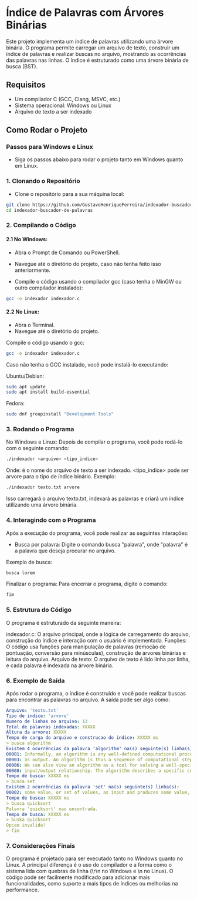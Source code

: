 # Índice de Palavras com Árvores Binárias

Este projeto implementa um índice de palavras utilizando uma árvore binária. O programa permite carregar um arquivo de texto, construir um índice de palavras e realizar buscas no arquivo, mostrando as ocorrências das palavras nas linhas. O índice é estruturado como uma árvore binária de busca (BST).

## Requisitos

- Um compilador C (GCC, Clang, MSVC, etc.)
- Sistema operacional: Windows ou Linux
- Arquivo de texto a ser indexado

## Como Rodar o Projeto

### Passos para Windows e Linux

- Siga os passos abaixo para rodar o projeto tanto em Windows quanto em Linux.

### 1. Clonando o Repositório

- Clone o repositório para a sua máquina local:
```bash
git clone https://github.com/GustavoHenriqueFerreira/indexador-buscador-de-palavras
cd indexador-buscador-de-palavras
```

### 2. Compilando o Código

#### 2.1 No Windows:
- Abra o Prompt de Comando ou PowerShell.
- Navegue até o diretório do projeto, caso não tenha feito isso anteriormente.

- Compile o código usando o compilador gcc (caso tenha o MinGW ou outro compilador instalado):
```bash
gcc -o indexador indexador.c
```

#### 2.2 No Linux:
- Abra o Terminal.
- Navegue até o diretório do projeto.

Compile o código usando o gcc:
```bash
gcc -o indexador indexador.c
```

Caso não tenha o GCC instalado, você pode instalá-lo executando:

Ubuntu/Debian:
```bash
sudo apt update
sudo apt install build-essential
```

Fedora:
```bash
sudo dnf groupinstall "Development Tools"
```

### 3. Rodando o Programa
No Windows e Linux:
Depois de compilar o programa, você pode rodá-lo com o seguinte comando:

```bash
./indexador <arquivo> <tipo_indice>
```

Onde:
<arquivo> é o nome do arquivo de texto a ser indexado.
<tipo_indice> pode ser arvore para o tipo de índice binário.
Exemplo:

```bash
./indexador texto.txt arvore
```

Isso carregará o arquivo texto.txt, indexará as palavras e criará um índice utilizando uma árvore binária.

### 4. Interagindo com o Programa
Após a execução do programa, você pode realizar as seguintes interações:

- Busca por palavra: Digite o comando busca "palavra", onde "palavra" é a palavra que deseja procurar no arquivo.

Exemplo de busca:
```bash
busca lorem
```

Finalizar o programa: Para encerrar o programa, digite o comando:
```bash
fim
```

### 5. Estrutura do Código
O programa é estruturado da seguinte maneira:

indexador.c: O arquivo principal, onde a lógica de carregamento do arquivo, construção do índice e interação com o usuário é implementada.
Funções: O código usa funções para manipulação de palavras (remoção de pontuação, conversão para minúsculas), construção de árvores binárias e leitura do arquivo.
Arquivo de texto: O arquivo de texto é lido linha por linha, e cada palavra é indexada na árvore binária.

### 6. Exemplo de Saída
Após rodar o programa, o índice é construído e você pode realizar buscas para encontrar as palavras no arquivo. A saída pode ser algo como:

```yaml
Arquivo: 'texto.txt'
Tipo de indice: 'arvore'
Numero de linhas no arquivo: 13
Total de palavras indexadas: XXXXX
Altura da arvore: XXXXX
Tempo de carga do arquivo e construcao do indice: XXXXX ms
> busca algorithm
Existem 4 ocorrências da palavra 'algorithm' na(s) seguinte(s) linha(s):
00001: Informally, an algorithm is any well-defined computational procedure that takes
00003: as output. An algorithm is thus a sequence of computational steps that transform
00006: We can also view an algorithm as a tool for solving a well-specified computational
00008: input/output relationship. The algorithm describes a specific computational
Tempo de busca: XXXXX ms
> busca set
Existem 2 ocorrências da palavra 'set' na(s) seguinte(s) linha(s):
00002: some value, or set of values, as input and produces some value, or set of values,
Tempo de busca: XXXXX ms
> busca quicksort
Palavra 'quicksort' nao encontrada.
Tempo de busca: XXXXX ms
> buska quicksort
Opcao invalida!
> fim
```

### 7. Considerações Finais
O programa é projetado para ser executado tanto no Windows quanto no Linux. A principal diferença é o uso do compilador e a forma como o sistema lida com quebras de linha (\r\n no Windows e \n no Linux).
O código pode ser facilmente modificado para adicionar mais funcionalidades, como suporte a mais tipos de índices ou melhorias na performance.